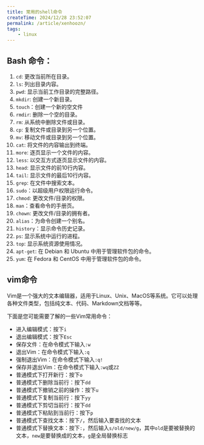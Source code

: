 ```yaml
---
title: 常用的shell命令
createTime: 2024/12/28 23:52:07
permalink: /article/xenhoozn/
tags:
    - linux
---
```


## Bash 命令：

1. `cd`: 更改当前所在目录。
2. `ls`: 列出目录内容。
3. `pwd`: 显示当前工作目录的完整路径。
4. `mkdir`: 创建一个新目录。
5. `touch`：创建一个新的空文件
6. `rmdir`: 删除一个空的目录。
7. `rm`: 从系统中删除文件或目录。
8. `cp`: 复制文件或目录到另一个位置。
9. `mv`: 移动文件或目录到另一个位置。
10. `cat`: 将文件的内容输出到终端。
11. `more`: 逐页显示一个文件的内容。
12. `less`: 以交互方式逐页显示文件的内容。
13. `head`: 显示文件的前10行内容。
14. `tail`: 显示文件的最后10行内容。
15. `grep`: 在文件中搜索文本。
16. `sudo`：以超级用户权限运行命令。
17. `chmod`: 更改文件/目录的权限。
18. `man`：查看命令的手册页。
19. `chown`: 更改文件/目录的拥有者。
20. `alias`：为命令创建一个别名。
21. `history`：显示命令历史记录。
22. `ps`: 显示系统中运行的进程。
23. `top`: 显示系统资源使用情况。
24. `apt-get`: 在 Debian 和 Ubuntu 中用于管理软件包的命令。
25. `yum`: 在 Fedora 和 CentOS 中用于管理软件包的命令。


## vim命令

Vim是一个强大的文本编辑器，适用于Linux、Unix、MacOS等系统。它可以处理各种文件类型，包括纯文本、代码、Markdown文档等等。

下面是您可能需要了解的一些Vim常用命令：

- 进入编辑模式：按下`i`
- 退出编辑模式：按下`Esc`
- 保存文件：在命令模式下输入`:w`
- 退出Vim：在命令模式下输入`:q`
- 强制退出Vim：在命令模式下输入`:q!`
- 保存并退出Vim：在命令模式下输入`:wq`或`ZZ`
- 普通模式下打开新行：按下`o`
- 普通模式下删除当前行：按下`dd`
- 普通模式下撤销之前的操作：按下`u`
- 普通模式下复制当前行：按下`yy`
- 普通模式下剪切当前行：按下`dd`
- 普通模式下粘贴到当前行：按下`p`
- 普通模式下查找文本：按下`/`，然后输入要查找的文本
- 普通模式下替换文本：按下`:`，然后输入`s/old/new/g`，其中`old`是要被替换的文本，`new`是要替换成的文本，`g`是全局替换标志